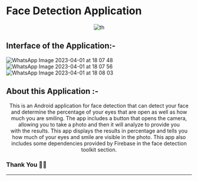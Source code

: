 # Face Detection Application 
<div align = center>

![th](https://user-images.githubusercontent.com/117991037/229290230-7e14c61d-4a5a-4156-a92b-a85d54ba9c3a.jpeg)
</div>

## Interface of the Application:-

![WhatsApp Image 2023-04-01 at 18 07 48](https://user-images.githubusercontent.com/117991037/229289594-ce24c4f4-1ba9-40ef-ac51-e0313c0a79c7.png)
![WhatsApp Image 2023-04-01 at 18 07 56](https://user-images.githubusercontent.com/117991037/229289879-2abbf67b-8cc8-4617-8ee8-c269b2227535.jpg)
![WhatsApp Image 2023-04-01 at 18 08 03](https://user-images.githubusercontent.com/117991037/229289890-6f511e62-e35c-4a43-9c42-6a39983b08ca.jpg)

## About this Application :-

<p align = center>This is an Android application for face detection that can detect your face and determine the percentage of your eyes that are open as well as how much you are smiling. The app includes a button that opens the camera, allowing you to take a photo and then it will analyze to provide you with the results. 
This app displays the results in  percentage and tells you how much of your eyes and smile are visible in the photo.
This app also includes some dependencies provided by Firebase in the face detection toolkit section.</p>

### Thank You 🫶💕
************************************************************************************************************************
